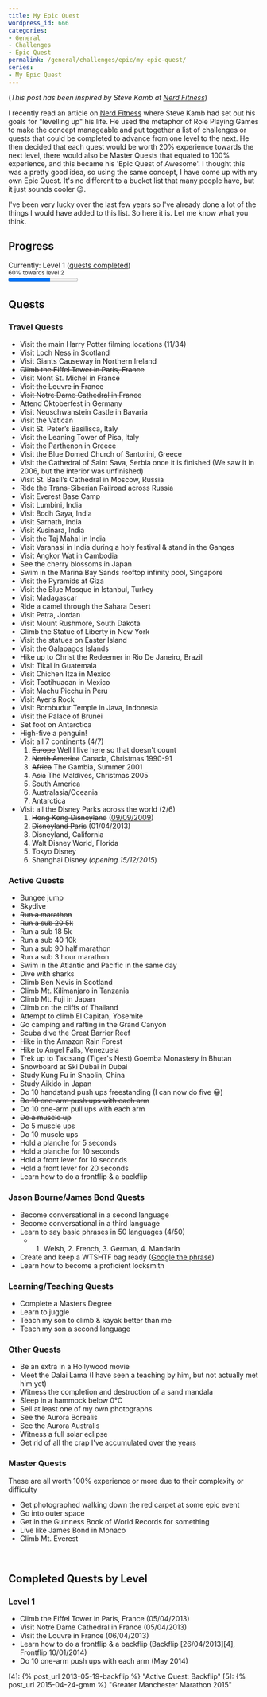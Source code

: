```yaml
---
title: My Epic Quest
wordpress_id: 666
categories:
- General
- Challenges
- Epic Quest
permalink: /general/challenges/epic/my-epic-quest/
series:
- My Epic Quest
---
```


(_This post has been inspired by Steve Kamb at [Nerd Fitness][1]_)

I recently read an article on [Nerd Fitness][1] where Steve Kamb had set out his goals for
"levelling up" his life. He used the metaphor of Role Playing Games to make the concept manageable
and put together a list of challenges or quests that could be completed to advance from one level to
the next. He then decided that each quest would be worth 20% experience towards the next level,
there would also be Master Quests that equated to 100% experience, and this became his 'Epic Quest
of Awesome'. I thought this was a pretty good idea, so using the same concept, I have come up with
my own Epic Quest. It's no different to a bucket list that many people have, but it just sounds
cooler :wink:.

I've been very lucky over the last few years so I've already done a lot of the things I would have
added to this list. So here it is. Let me know what you think.

## Progress

Currently: Level 1 ([quests completed](#completed-quests-by-level))<br>
<small>60% towards level 2</small><br>
<progress max="100" value="60"></progress>

## Quests

### Travel Quests
  
  * Visit the main Harry Potter filming locations (11/34)
  * Visit Loch Ness in Scotland 
  * Visit Giants Causeway in Northern Ireland 
  * <del>Climb the Eiffel Tower in Paris, France</del>  
  * Visit Mont St. Michel in France
  * <del>Visit the Louvre in France</del>
  * <del>Visit Notre Dame Cathedral in France</del>
  * Attend Oktoberfest in Germany
  * Visit Neuschwanstein Castle in Bavaria
  * Visit the Vatican
  * Visit St. Peter’s Basilisca, Italy
  * Visit the Leaning Tower of Pisa, Italy
  * Visit the Parthenon in Greece
  * Visit the Blue Domed Church of Santorini, Greece
  * Visit the Cathedral of Saint Sava, Serbia once it is finished (We saw it in 2006, but the interior was unfinished)
  * Visit St. Basil’s Cathedral in Moscow, Russia
  * Ride the Trans-Siberian Railroad across Russia
  * Visit Everest Base Camp
  * Visit Lumbini, India
  * Visit Bodh Gaya, India
  * Visit Sarnath, India
  * Visit Kusinara, India
  * Visit the Taj Mahal in India
  * Visit Varanasi in India during a holy festival & stand in the Ganges
  * Visit Angkor Wat in Cambodia
  * See the cherry blossoms in Japan
  * Swim in the Marina Bay Sands rooftop infinity pool, Singapore
  * Visit the Pyramids at Giza
  * Visit the Blue Mosque in Istanbul, Turkey
  * Visit Madagascar
  * Ride a camel through the Sahara Desert
  * Visit Petra, Jordan
  * Visit Mount Rushmore, South Dakota
  * Climb the Statue of Liberty in New York
  * Visit the statues on Easter Island
  * Visit the Galapagos Islands
  * Hike up to Christ the Redeemer in Rio De Janeiro, Brazil
  * Visit Tikal in Guatemala
  * Visit Chichen Itza in Mexico
  * Visit Teotihuacan in Mexico
  * Visit Machu Picchu in Peru
  * Visit Ayer’s Rock
  * Visit Borobudur Temple in Java, Indonesia
  * Visit the Palace of Brunei
  * Set foot on Antarctica
  * High-five a penguin!
  * Visit all 7 continents (4/7)
      1. <del>Europe</del> Well I live here so that doesn't count
      2. <del>North America</del> Canada, Christmas 1990-91
      3. <del>Africa</del> The Gambia, Summer 2001
      4. <del>Asia</del> The Maldives, Christmas 2005
      5. South America
      6. Australasia/Oceania
      7. Antarctica
  * Visit all the Disney Parks across the world (2/6)
      1. <del>Hong Kong Disneyland</del> ([09/09/2009][3])
      2. <del>Disneyland Paris</del> (01/04/2013)
      3. Disneyland, California
      4. Walt Disney World, Florida
      5. Tokyo Disney
      6. Shanghai Disney (_opening 15/12/2015_)
      

### Active Quests

  * Bungee jump
  * Skydive
  * <del>Run a marathon</del>
  * <del>Run a sub 20 5k</del>
  * Run a sub 18 5k
  * Run a sub 40 10k
  * Run a sub 90 half marathon
  * Run a sub 3 hour marathon
  * Swim in the Atlantic and Pacific in the same day
  * Dive with sharks
  * Climb Ben Nevis in Scotland
  * Climb Mt. Kilimanjaro in Tanzania
  * Climb Mt. Fuji in Japan
  * Climb on the cliffs of Thailand
  * Attempt to climb El Capitan, Yosemite
  * Go camping and rafting in the Grand Canyon
  * Scuba dive the Great Barrier Reef
  * Hike in the Amazon Rain Forest
  * Hike to Angel Falls, Venezuela
  * Trek up to Taktsang (Tiger's Nest) Goemba Monastery in Bhutan
  * Snowboard at Ski Dubai in Dubai
  * Study Kung Fu in Shaolin, China
  * Study Aikido in Japan
  * Do 10 handstand push ups freestanding (I can now do five :grinning:)
  * <del>Do 10 one-arm push ups with each arm</del>
  * Do 10 one-arm pull ups with each arm
  * <del>Do a muscle up</del>
  * Do 5 muscle ups
  * Do 10 muscle ups
  * Hold a planche for 5 seconds
  * Hold a planche for 10 seconds
  * Hold a front lever for 10 seconds
  * Hold a front lever for 20 seconds
  * <del>Learn how to do a frontflip &amp; a backflip</del>

### Jason Bourne/James Bond Quests

  * Become conversational in a second language
  * Become conversational in a third language
  * Learn to say basic phrases in 50 languages (4/50)
    * 1. Welsh, 2. French, 3. German, 4. Mandarin
  * Create and keep a WTSHTF bag ready ([Google the phrase][2])
  * Learn how to become a proficient locksmith

### Learning/Teaching Quests

  * Complete a Masters Degree
  * Learn to juggle
  * Teach my son to climb & kayak better than me
  * Teach my son a second language

### Other Quests

  * Be an extra in a Hollywood movie
  * Meet the Dalai Lama (I have seen a teaching by him, but not actually met him yet)
  * Witness the completion and destruction of a sand mandala
  * Sleep in a hammock below 0°C
  * Sell at least one of my own photographs
  * See the Aurora Borealis
  * See the Aurora Australis
  * Witness a full solar eclipse
  * Get rid of all the crap I've accumulated over the years

### Master Quests

These are all worth 100% experience or more due to their complexity or difficulty

  * Get photographed walking down the red carpet at some epic event
  * Go into outer space
  * Get in the Guinness Book of World Records for something
  * Live like James Bond in Monaco
  * Climb Mt. Everest
  
<p>&nbsp;</p>
  
## Completed Quests by Level

<!--
### Level 2

  * Run a marathon ([19/04/2015][5])
  * Do a muscle up
  * Run a sub 20 5k (23/05/2015)
-->

### Level 1

  * Climb the Eiffel Tower in Paris, France (05/04/2013)  
  * Visit Notre Dame Cathedral in France (05/04/2013)
  * Visit the Louvre in France (06/04/2013)
  * Learn how to do a frontflip &amp; a backflip (Backflip [26/04/2013][4], Frontflip 10/01/2014)
  * Do 10 one-arm push ups with each arm (May 2014)

[1]: //www.nerdfitness.com/blog/epic-quest/
[2]: //www.google.co.uk/search?q=wtshtf+bag&aq=f&oq=wtshtf+bag&aqs=chrome.0.57j61j0l3j62.6779&sourceid=chrome&ie=UTF-8
[3]: //travel.perry-online.me.uk/china/hong-kong/china-2009/disneyland/ "Disneyland!!!! :-) :-)"
[4]: {% post_url 2013-05-19-backflip %} "Active Quest: Backflip"
[5]: {% post_url 2015-04-24-gmm %} "Greater Manchester Marathon 2015"
